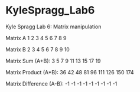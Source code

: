 # KyleSpragg_Lab6


Kyle Spragg
Lab 6: Matrix manipulation

Matrix A
1 2 3 
4 5 6 
7 8 9 

Matrix B
2 3 4 
5 6 7 
8 9 10 

Matrix Sum (A+B):
3 5 7 
9 11 13 
15 17 19 

Matrix Product (A*B):
36 42 48 
81 96 111 
126 150 174 

Matrix Difference (A-B):
-1 -1 -1 
-1 -1 -1 
-1 -1 -1
